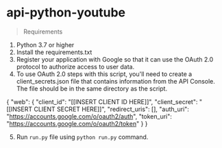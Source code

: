 # api-python-youtube

> Requirements

1. Python 3.7 or higher
2. Install the requirements.txt
3. Register your application with Google so that it can use the OAuth 2.0 protocol to authorize access to user data.
4. To use OAuth 2.0 steps with this script, you'll need to create a client_secrets.json file that contains information from the API Console. The file should be in the same directory as the script.
  
  {
      "web": {
        "client_id": "[[INSERT CLIENT ID HERE]]",
        "client_secret": "[[INSERT CLIENT SECRET HERE]]",
        "redirect_uris": [],
        "auth_uri": "https://accounts.google.com/o/oauth2/auth",
        "token_uri": "https://accounts.google.com/o/oauth2/token"
      }
    }


5. Run `run.py` file using `python run.py` command.
